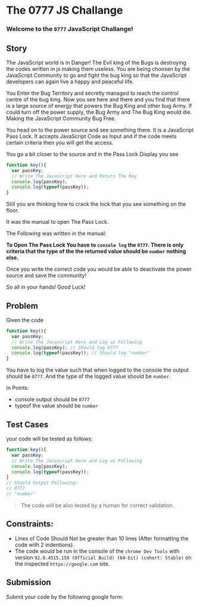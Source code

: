 # The 0777 JS Challange

### Welcome to the `0777` JavaScript Challange!

## Story

The JavaScript world is in Danger! The Evil king of the Bugs is destroying the codes written in js making them useless. You are being choosen by the JavaScript Community to go and fight the bug king so that the JavaScript developers can again live a happy and peaceful life. 

You Enter the Bug Territory and secretly managed to reach the control centre of the bug king. Now you see here and there and you find that there is a large source of energy that powers the Bug King and other bug Army. If could turn off the power supply, the Bug Army and The Bug King would die. Making the JavaScript Community Bug Free.

You head on to the power source and see something there. It is a JavaScript Pass Lock. It accepts JavaScript Code as Input and if the code meets certain criteria then you will get the access.

You go a bit closer to the source and in the Pass Lock Display you see 
```javascript
function key(){
  var passKey;
  // Write The Javascript Here and Return The Key
  console.log(passKey);
  console.log(typeof(passKey));
}
```
Still you are thinking how to crack the lock that you see something on the floor. 

It was the manual to open The Pass Lock.

The Following was written in the manual:

**To Open The Pass Lock You have to `console log` the `0777`. There is only criteria that the type of the the returned value should be `number` nothing else.**

Once you write the correct code you would be able to deactivate the power source and save the community!

So all in your hands!
Good Luck!

## Problem

Given the code

```javascript
function key(){
  var passKey;
  // Write The Javascript Here and Log as Following
  console.log(passKey); // Should log 0777
  console.log(typeof(passKey)); // Should log "number"
}
```
You have to log the value such that when logged to the console the output should be `0777`. And the type of the logged value should be `number`.

In Points:
* console output should be `0777`
* typeof the value should be `number`

## Test Cases

your code will be tested as follows:
```javascript
function key(){
  var passKey;
  // Write The Javascript Here and Log as Following
  console.log(passKey);
  console.log(typeof(passKey));
}
// Should Output Following:
// 0777
// "number"
```

> The code will be also tested by a human for correct validation.

## Constraints:

* Lines of Code Should Not be greater than 10 lines (After formatting the code with 2 indentions).
* The code would be run in the console of the `chrome Dev Tools` with version `92.0.4515.159 (Official Build) (64-bit) (cohort: Stable)` on the inspected `https://google.com` site.

## Submission

Submit your code by the following google form:


